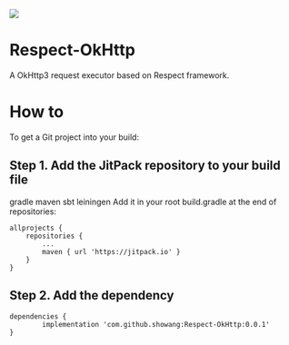 [![](https://jitpack.io/v/showang/Respect-OkHttp.svg)](https://jitpack.io/#showang/Respect-OkHttp)
# Respect-OkHttp
A OkHttp3 request executor based on Respect framework.

# How to
To get a Git project into your build:

## Step 1. Add the JitPack repository to your build file

gradle
maven
sbt
leiningen
Add it in your root build.gradle at the end of repositories:

	allprojects {
		repositories {
			...
			maven { url 'https://jitpack.io' }
		}
	}
## Step 2. Add the dependency

	dependencies {
	        implementation 'com.github.showang:Respect-OkHttp:0.0.1'
	}
